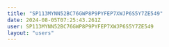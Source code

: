 ```yaml
---
title: "SP113MYNN52BC76GWP8P9PYFEP7XWJP6S5Y7ZE549"
date: 2024-08-05T07:25:43.261Z
user: SP113MYNN52BC76GWP8P9PYFEP7XWJP6S5Y7ZE549
layout: "users"
---
```

    